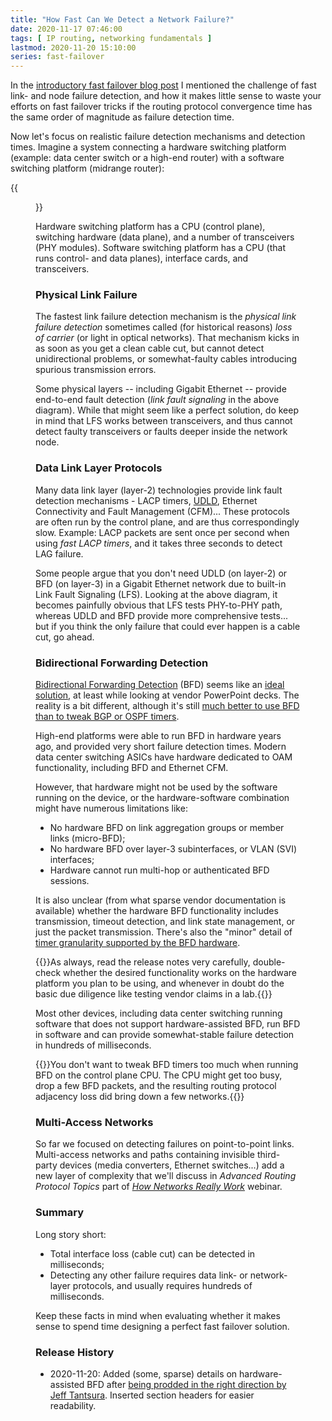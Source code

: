 ```yaml
---
title: "How Fast Can We Detect a Network Failure?"
date: 2020-11-17 07:46:00
tags: [ IP routing, networking fundamentals ]
lastmod: 2020-11-20 15:10:00
series: fast-failover
---
```

In the [introductory fast failover blog post](https://blog.ipspace.net/2020/11/fast-failover-challenge.html) I mentioned the challenge of fast link- and node failure detection, and how it makes little sense to waste your efforts on fast failover tricks if the routing protocol convergence time has the same order of magnitude as failure detection time.

Now let's focus on realistic failure detection mechanisms and detection times. Imagine a system connecting a hardware switching platform (example: data center switch or a high-end router) with a software switching platform (midrange router):
<!--more-->
{{<figure src="FRR_Failure_Detection.jpg" caption="Sample 2-node network with a hardware- and software switching platform">}}

Hardware switching platform has a CPU (control plane), switching hardware (data plane), and a number of transceivers (PHY modules). Software switching platform has a CPU (that runs control- and data planes), interface cards, and transceivers.

### Physical Link Failure

The fastest link failure detection mechanism is the _physical link failure detection_ sometimes called (for historical reasons) _loss of carrier_ (or light in optical networks). That mechanism kicks in as soon as you get a clean cable cut, but cannot detect unidirectional problems, or somewhat-faulty cables introducing spurious transmission errors.

Some physical layers -- including Gigabit Ethernet -- provide end-to-end fault detection (_link fault signaling_ in the above diagram). While that might seem like a perfect solution, do keep in mind that LFS works between transceivers, and thus cannot detect faulty transceivers or faults deeper inside the network node.

### Data Link Layer Protocols

Many data link layer (layer-2) technologies provide link fault detection mechanisms - LACP timers, [UDLD](https://blog.ipspace.net/2012/09/do-we-need-lacp-and-udld.html), Ethernet Connectivity and Fault Management (CFM)... These protocols are often run by the control plane, and are thus correspondingly slow. Example: LACP packets are sent once per second when using _fast LACP timers_, and it takes three seconds to detect LAG failure.

Some people argue that you don't need UDLD (on layer-2) or BFD (on layer-3) in a Gigabit Ethernet network due to built-in Link Fault Signaling (LFS). Looking at the above diagram, it becomes painfully obvious that LFS tests PHY-to-PHY path, whereas UDLD and BFD provide more comprehensive tests... but if you think the only failure that could ever happen is a cable cut, go ahead.

### Bidirectional Forwarding Detection

[Bidirectional Forwarding Detection](https://blog.ipspace.net/2014/10/micro-bfd-bfd-over-lag-port-channel.html) (BFD) seems like an [ideal solution](https://blog.ipspace.net/2017/10/to-bfd-or-not-to-bfd.html), at least while looking at vendor PowerPoint decks. The reality is a bit different, although it's still [much better to use BFD than to tweak BGP or OSPF timers](https://blog.ipspace.net/2017/09/improving-bgp-convergence-without.html).

High-end platforms were able to run BFD in hardware years ago, and provided very short failure detection times. Modern data center switching ASICs have hardware dedicated to OAM functionality, including BFD and Ethernet CFM.

However, that hardware might not be used by the software running on the device, or the hardware-software combination might have numerous limitations like:

* No hardware BFD on link aggregation groups or member links (micro-BFD);
* No hardware BFD over layer-3 subinterfaces, or VLAN (SVI) interfaces;
* Hardware cannot run multi-hop or authenticated BFD sessions.

It is also unclear (from what sparse vendor documentation is available) whether the hardware BFD functionality includes transmission, timeout detection, and link state management, or just the packet transmission. There's also the "minor" detail of [timer granularity supported by the BFD hardware](https://tools.ietf.org/html/rfc7419).

{{<note info>}}As always, read the release notes very carefully, double-check whether the desired functionality works on the hardware platform you plan to be using, and whenever in doubt do the basic due diligence like testing vendor claims in a lab.{{</note>}}

Most other devices, including data center switching running software that does not support hardware-assisted BFD, run BFD in software and can provide somewhat-stable failure detection in hundreds of milliseconds.

{{<note warn>}}You don't want to tweak BFD timers too much when running BFD on the control plane CPU. The CPU might get too busy, drop a few BFD packets, and the resulting routing protocol adjacency loss did bring down a few networks.{{</note>}}

### Multi-Access Networks

So far we focused on detecting failures on point-to-point links. Multi-access networks and paths containing invisible third-party devices (media converters, Ethernet switches...) add a new layer of complexity that we'll discuss in *Advanced Routing Protocol Topics* part of [*How Networks Really Work*](https://www.ipspace.net/How_Networks_Really_Work) webinar.

### Summary

Long story short:

* Total interface loss (cable cut) can be detected in milliseconds;
* Detecting any other failure requires data link- or network-layer protocols, and usually requires hundreds of milliseconds.

Keep these facts in mind when evaluating whether it makes sense to spend time designing a perfect fast failover solution.

### Release History

* 2020-11-20: Added (some, sparse) details on hardware-assisted BFD after [being prodded in the right direction by Jeff Tantsura](https://twitter.com/jtantsura/status/1329256396450271233). Inserted section headers for easier readability.